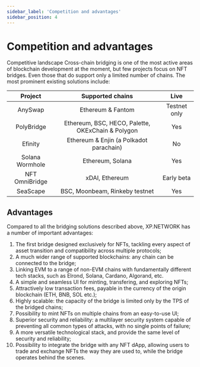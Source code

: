 ```yaml
---
sidebar_label: 'Competition and advantages'
sidebar_position: 4
---
```


# Competition and advantages

Competitive landscape
Cross-chain bridging is one of the most active areas of blockchain development at the moment, but few projects focus on NFT bridges. Even those that do support only a limited number of chains. The most prominent existing solutions include:

| Project| Supported chains	| Live |
| :-------------: |:-------------:| :-----:|
|AnySwap	| Ethereum & Fantom	| Testnet only|
PolyBridge |	Ethereum, BSC, HECO, Palette, OKExChain & Polygon |	Yes
Efinity	| Ethereum & Enjin (a Polkadot parachain) |	No
Solana Wormhole |	Ethereum, Solana |	Yes
NFT OmniBridge |	xDAI, Ethereum |	Early beta
SeaScape	| BSC, Moonbeam, Rinkeby testnet |	Yes


## Advantages

Compared to all the bridging solutions described above, XP.NETWORK has a number of important advantages:

1) The first bridge designed exclusively for NFTs, tackling every aspect of asset transition and compatibility across multiple protocols;<br/>
2) A much wider range of supported blockchains: any chain can be connected to the bridge;<br/>
3) Linking EVM to a range of non-EVM chains with fundamentally different tech stacks, such as Elrond, Solana, Cardano, Algorand, etc.<br/>
4) A simple and seamless UI for minting, transfering, and exploring NFTs;<br/>
5) Attractively low transaction fees, payable in the currency of the origin blockchain (ETH, BNB, SOL etc.);<br/>
6) Highly scalable: the capacity of the bridge is limited only by the TPS of the bridged chains;<br/>
7) Possibility to mint NFTs on multiple chains from an easy-to-use UI;<br/>
8) Superior security and reliability: a multilayer security system capable of preventing all common types of attacks, with no single points of failure;<br/>
9) A more versatile technological stack, and provide the same level of security and reliability;<br/>
10) Possibility to integrate the bridge with any NFT dApp, allowing users to trade and exchange NFTs the way they are used to, while the bridge operates behind the scenes.<br/>